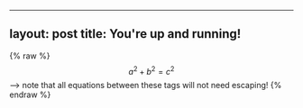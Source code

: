 <script type="text/javascript" async
  src="https://cdnjs.cloudflare.com/ajax/libs/mathjax/2.7.1/MathJax.js?config=TeX-MML-AM_CHTML">
</script>

---
layout: post
title: You're up and running!
---

{% raw %}
  $$a^2 + b^2 = c^2$$ --> note that all equations between these tags will not need escaping! 
 {% endraw %}
